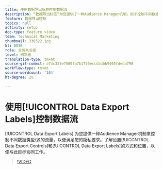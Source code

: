 ```yaml
---
title: 使用数据导出标签控制数据流
description: “数据导出标签”为您提供了一种Audience Manager机制，用于控制不同数据类型/源的流，以便满足您的隐私要求。 了解如何设置“数据导出控件”和“数据导出标签”，并在何处设置，以配合此工作。
feature: 数据导出控制
topics: null
activity: setup
doc-type: feature video
team: Technical Marketing
thumbnail: 330322.jpg
kt: 6836
role: 业务从业者
level: 初学者
translation-type: tm+mt
source-git-commit: a7dc335e75697a7b1720eccdadbb9605fdeda798
workflow-type: tm+mt
source-wordcount: '104'
ht-degree: 2%

---
```



# 使用[!UICONTROL Data Export Labels]控制数据流

[!UICONTROL Data Export Labels] 为您提供一种Audience Manager机制来控制不同数据类型/源的流量，以便满足您的隐私要求。了解设置[!UICONTROL Data Export Controls]和[!UICONTROL Data Export Labels]的方式和位置，以便与此目标协同工作。

>[!VIDEO](https://video.tv.adobe.com/v/330322/?quality=12&learn=on)
